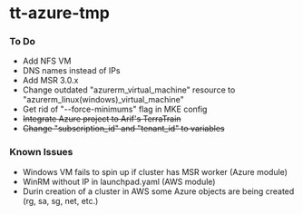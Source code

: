 # tt-azure-tmp
### To Do
- Add NFS VM
- DNS names instead of IPs
- Add MSR 3.0.x 
- Change outdated "azurerm_virtual_machine" resource to "azurerm_linux(windows)_virtual_machine"
- Get rid of "--force-minimums" flag in MKE config
- ~~Integrate Azure project to Arif's TerraTrain~~
- ~~Change "subscription_id" and "tenant_id" to variables~~

### Known Issues
- Windows VM fails to spin up if cluster has MSR worker (Azure module)
- WinRM without IP in launchpad.yaml (AWS module)
- Durin creation of a cluster in AWS some Azure objects are being created (rg, sa, sg, net, etc.)